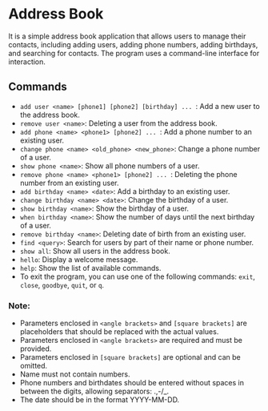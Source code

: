 # Address Book
It is a simple address book application that allows users to manage their contacts, including adding users, adding phone numbers, adding birthdays, and searching for contacts. The program uses a command-line interface for interaction.

## Commands
- `add user <name> [phone1] [phone2] [birthday] ... `: Add a new user to the address book.
- `remove user <name>`: Deleting a user from the address book.
- `add phone <name> <phone1> [phone2] ... `: Add a phone number to an existing user.
- `change phone <name> <old_phone> <new_phone>`: Change a phone number of a user.
- `show phone <name>`: Show all phone numbers of a user.
- `remove phone <name> <phone1> [phone2] ... `: Deleting the phone number from an existing user.
- `add birthday <name> <date>`: Add a birthday to an existing user.
- `change birthday <name> <date>`: Change the birthday of a user.
- `show birthday <name>`: Show the birthday of a user.
- `when birthday <name>`: Show the number of days until the next birthday of a user.
- `remove birthday <name>`: Deleting date of birth from an existing user.
- `find <query>`: Search for users by part of their name or phone number.
- `show all`: Show all users in the address book.
- `hello`: Display a welcome message.
- `help`: Show the list of available commands.
- To exit the program, you can use one of the following commands: `exit`, `close`, `goodbye`, `quit`, or `q`.
### Note:
- Parameters enclosed in `<angle brackets>` and `[square brackets]` are placeholders that should be replaced with the actual values.
- Parameters enclosed in `<angle brackets>` are required and must be provided.
- Parameters enclosed in `[square brackets]` are optional and can be omitted.
- Name must not contain numbers.
- Phone numbers and birthdates should be entered without spaces in between the digits, allowing separators: .,-/_.
- The date should be in the format YYYY-MM-DD.